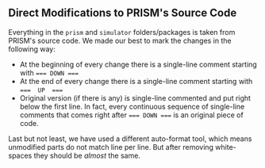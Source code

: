 Direct Modifications to PRISM's Source Code
-------------------------------------------

Everything in the `prism` and `simulator` folders/packages is taken from PRISM's source code. We made our best to mark the changes in the following way:
- At the beginning of every change there is a single-line comment starting with `=== DOWN ===`
- At the end       of every change there is a single-line comment starting with `===  UP  ===`
- Original version (if there is any) is single-line commented and put right below the first line. 
  In fact, every continuous sequence of single-line comments that comes right after `=== DOWN ===` 
  is an original piece of code.

Last but not least, we have used a different auto-format tool, which means unmodified parts do not match line per line. But after removing white-spaces they should be _almost_ the same.  
